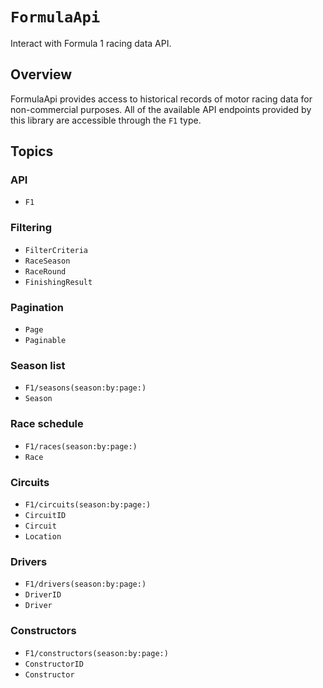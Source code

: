 # ``FormulaApi``

Interact with Formula 1 racing data API.

## Overview

FormulaApi provides access to historical records of motor racing data for non-commercial purposes.
All of the available API endpoints provided by this library are accessible through the ``F1`` type.

## Topics

### API

- ``F1``

### Filtering

- ``FilterCriteria``
- ``RaceSeason``
- ``RaceRound``
- ``FinishingResult``

### Pagination

- ``Page``
- ``Paginable``

### Season list

- ``F1/seasons(season:by:page:)``
- ``Season``

### Race schedule

- ``F1/races(season:by:page:)``
- ``Race``

### Circuits

- ``F1/circuits(season:by:page:)``
- ``CircuitID``
- ``Circuit``
- ``Location``

### Drivers

- ``F1/drivers(season:by:page:)``
- ``DriverID``
- ``Driver``

### Constructors

- ``F1/constructors(season:by:page:)``
- ``ConstructorID``
- ``Constructor``
